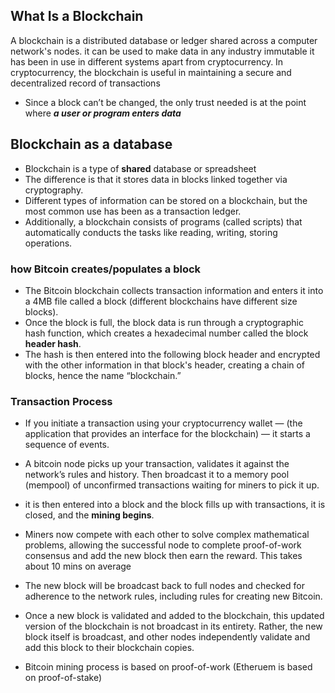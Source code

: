 <!-- @format -->

## What Is a Blockchain

A blockchain is a distributed database or ledger shared across a computer network's nodes. it can be used to make data in any industry immutable it has been in use in different systems apart from cryptocurrency.
In cryptocurrency, the blockchain is useful in maintaining a secure and decentralized record of transactions

- Since a block can’t be changed, the only trust needed is at the point where **_a user or program enters data_**

## Blockchain as a database

- Blockchain is a type of **shared** database or spreadsheet
- The difference is that it stores data in blocks linked together via cryptography.
- Different types of information can be stored on a blockchain, but the most common use has been as a transaction ledger.
- Additionally, a blockchain consists of programs (called scripts) that automatically conducts the tasks like reading, writing, storing operations.

### how Bitcoin creates/populates a block

- The Bitcoin blockchain collects transaction information and enters it into a 4MB file called a block (different blockchains have different size blocks).
- Once the block is full, the block data is run through a cryptographic hash function, which creates a hexadecimal number called the block **header hash**.
- The hash is then entered into the following block header and encrypted with the other information in that block's header, creating a chain of blocks, hence the name “blockchain.”

### Transaction Process

- If you initiate a transaction using your cryptocurrency wallet — (the application that provides an interface for the blockchain) — it starts a sequence of events.
- A bitcoin node picks up your transaction, validates it against the network’s rules and history. Then broadcast it to a memory pool (mempool) of unconfirmed transactions waiting for miners to pick it up.
- it is then entered into a block and the block fills up with transactions, it is closed, and the **mining begins**.
- Miners now compete with each other to solve complex mathematical problems, allowing the successful node to complete proof-of-work consensus and add the new block then earn the reward. This takes about 10 mins on average

- The new block will be broadcast back to full nodes and checked for adherence to the network rules, including rules for creating new Bitcoin.

- Once a new block is validated and added to the blockchain, this updated version of the blockchain is not broadcast in its entirety. Rather, the new block itself is broadcast, and other nodes independently validate and add this block to their blockchain copies.

- Bitcoin mining process is based on proof-of-work (Etheruem is based on proof-of-stake)
